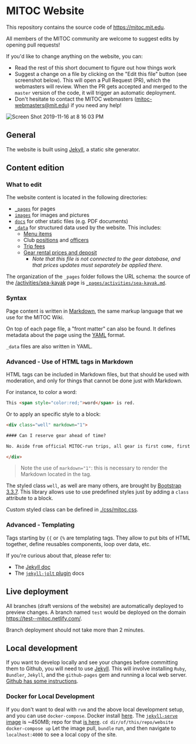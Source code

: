 # MITOC Website

This repository contains the source code of https://mitoc.mit.edu. 

All members of the MITOC community are welcome to suggest edits by opening pull requests!

If you'd like to change anything on the website, you can:
- Read the rest of this short document to figure out how things work
- Suggest a change on a file by clicking on the "Edit this file" button (see screenshot below). This will open a Pull Request (PR), which the webmasters will review. When the PR gets accepted and merged to the `master` version of the code, it will trigger an automatic deployment.
- Don't hesitate to contact the MITOC webmasters (mitoc-webmasters@mit.edu) if you need any help!

![Screen Shot 2019-11-16 at 8 16 03 PM](https://user-images.githubusercontent.com/11834997/69001621-fcb15300-08af-11ea-81cb-b698ac23825c.png)

## General

The website is built using [Jekyll](https://jekyllrb.com/), a static site generator.


## Content edition

### What to edit

The website content is located in the following directories:
- [`_pages`](/_pages) for pages
- [`images`](/images) for images and pictures
- [`docs`](/docs) for other static files (e.g. PDF documents)
- [`_data`](/_data) for structured data used by the website. This includes:
  - [Menu items](_data/menu.yml)
  - Club [positions](_data/positions.yml) and [officers](_data/officers.yml)
  - [Trip fees](_data/trip_fees.yml)
  - [Gear rental prices and deposit](_data/gear_prices.yml)
    - _Note that this file is not connected to the gear database, and that prices updates must separately be applied there._

The organization of the `_pages` folder follows the URL schema: the source of the [/activities/sea-kayak](https://mitoc.mit.edu/activities/sea-kayak) page is [`_pages/activities/sea-kayak.md`](_pages/activities/sea-kayak.md).

### Syntax

Page content is written in [Markdown](https://www.markdownguide.org/basic-syntax/), the same markup language that we use for the MITOC Wiki.

On top of each page file, a "front matter" can also be found. It defines metadata about the page using the [YAML](https://lzone.de/cheat-sheet/YAML) format.

`_data` files are also written in YAML.

### Advanced - Use of HTML tags in Markdown

HTML tags can be included in Markdown files, but that should be used with moderation, and only for things that cannot be done just with Markdown.

For instance, to color a word: 

```HTML
This <span style="color:red;">word</span> is red.
```

Or to apply an specific style to a block:

```HTML
<div class="well" markdown="1">

#### Can I reserve gear ahead of time?

No. Aside from official MITOC-run trips, all gear is first come, first served.

</div>
```

> Note the use of `markdown="1"`: this is necessary to render the Markdown located in the tag.

The styled class `well`, as well are many others, are brought by [Bootstrap 3.3.7](https://getbootstrap.com/docs/3.3/). This library allows use to use predefined styles just by adding a `class` attribute to a block.

Custom styled class can be defined in [./css/mitoc.css](./css/mitoc.css).

### Advanced - Templating

Tags starting by `{{` or `{%` are templating tags. They allow to put bits of HTML together, define reusables components, loop over data, etc.

If you're curious about that, please refer to:
- The [Jekyll doc](https://jekyllrb.com/docs/liquid/)
- The [`jekyll-jolt` plugin](https://github.com/helpscout/jekyll-jolt#documentation) docs


## Live deployment

All branches (draft versions of the website) are automatically deployed to preview changes. A branch named `test` would be deployed on the domain https://test--mitoc.netlify.com/.

Branch deployment should not take more than 2 minutes. 

## Local development
If you want to develop locally and see your changes before committing them to Github, you will need to use [Jekyll](https://jekyllrb.com/). This will involve installing `Ruby`, `Bundler`, `Jekyll`, and the `github-pages` gem and running a local web server. [Github has some instructions](https://docs.github.com/en/pages/setting-up-a-github-pages-site-with-jekyll/testing-your-github-pages-site-locally-with-jekyll).

### Docker for Local Development
If you don't want to deal with `rvm` and the above local development setup, and you can use `docker-compose`. Docker install [here](https://www.docker.com/get-started). The [`jekyll-serve` image](https://hub.docker.com/r/bretfisher/jekyll-serve/) is ~450MB; repo for that [is here](https://github.com/BretFisher/jekyll-serve).
`cd dir/of/this/repo/website`
`docker-compose up`
Let the image pull, `bundle` run, and then navigate to `localhost:4000` to see a local copy of the site.